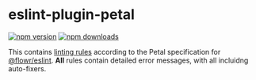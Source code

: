 # eslint-plugin-petal

[![npm version][npm-version-src]][npm-version-href]
[![npm downloads][npm-downloads-src]][npm-downloads-href]

This contains [linting rules] according to the Petal specification for [@flowr/eslint](https://github.com/pulseflow/petal/blob/main/packages/eslint). **All** rules contain detailed error messages, with all incluidng auto-fixers.

[linting rules]: https://github.com/pulseflow/petal/blob/main/configs/eslint-plugin/src/rules/
[npm-version-src]: https://img.shields.io/npm/v/eslint-plugin-petal?style=flat&colorA=080f12&colorB=1fa669
[npm-version-href]: https://npmjs.com/package/eslint-plugin-petal
[npm-downloads-src]: https://img.shields.io/npm/dm/eslint-plugin-petal?style=flat&colorA=080f12&colorB=1fa669
[npm-downloads-href]: https://npmjs.com/package/eslint-plugin-petal
